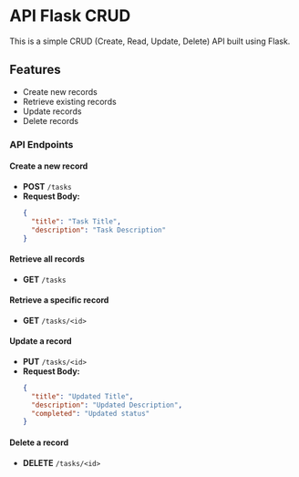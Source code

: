 # API Flask CRUD

This is a simple CRUD (Create, Read, Update, Delete) API built using Flask.

## Features
- Create new records
- Retrieve existing records
- Update records
- Delete records

### API Endpoints

#### Create a new record
- **POST** `/tasks`
- **Request Body:**
  ```json
  {
    "title": "Task Title",
    "description": "Task Description"
  }
  ```

#### Retrieve all records
- **GET** `/tasks`

#### Retrieve a specific record
- **GET** `/tasks/<id>`

#### Update a record
- **PUT** `/tasks/<id>`
- **Request Body:**
  ```json
  {
    "title": "Updated Title",
    "description": "Updated Description",
    "completed": "Updated status"
  }
  ```

#### Delete a record
- **DELETE** `/tasks/<id>`
